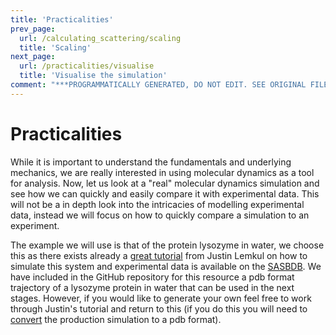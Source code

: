 ```yaml
---
title: 'Practicalities'
prev_page:
  url: /calculating_scattering/scaling
  title: 'Scaling'
next_page:
  url: /practicalities/visualise
  title: 'Visualise the simulation'
comment: "***PROGRAMMATICALLY GENERATED, DO NOT EDIT. SEE ORIGINAL FILES IN /content***"
---
```

# Practicalities

While it is important to understand the fundamentals and underlying mechanics, we are really interested in using molecular dynamics as a tool for analysis.
Now, let us look at a "real" molecular dynamics simulation and see how we can quickly and easily compare it with experimental data.
This will not be a in depth look into the intricacies of modelling experimental data, instead we will focus on how to quickly compare a simulation to an experiment.  

The example we will use is that of the protein lysozyme in water, we choose this as there exists already a [great tutorial](http://www.mdtutorials.com/gmx/lysozyme/index.html) from Justin Lemkul on how to simulate this system and experimental data is available on the [SASBDB](https://www.sasbdb.org/data/SASDA96/).
We have included in the GitHub repository for this resource a pdb format trajectory of a lysozyme protein in water that can be used in the next stages.
However, if you would like to generate your own feel free to work through Justin's tutorial and return to this (if you do this you will need to [convert](http://manual.gromacs.org/archive/5.0.5/programs/gmx-trjconv.html) the production simulation to a pdb format). 
